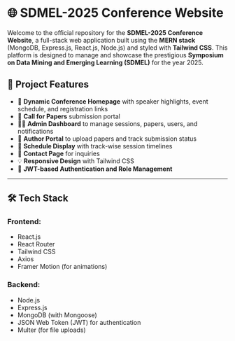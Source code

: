 # 🌐 SDMEL-2025 Conference Website

Welcome to the official repository for the **SDMEL-2025 Conference Website**, a full-stack web application built using the **MERN stack** (MongoDB, Express.js, React.js, Node.js) and styled with **Tailwind CSS**. This platform is designed to manage and showcase the prestigious **Symposium on Data Mining and Emerging Learning (SDMEL)** for the year 2025.

## 🚀 Project Features

- 🎯 **Dynamic Conference Homepage** with speaker highlights, event schedule, and registration links
- 📝 **Call for Papers** submission portal
- 👨‍🏫 **Admin Dashboard** to manage sessions, papers, users, and notifications
- 👥 **Author Portal** to upload papers and track submission status
- 📅 **Schedule Display** with track-wise session timelines
- 📧 **Contact Page** for inquiries
- 💡 **Responsive Design** with Tailwind CSS
- 🔐 **JWT-based Authentication and Role Management**

---

## 🛠️ Tech Stack

### Frontend:
- React.js
- React Router
- Tailwind CSS
- Axios
- Framer Motion (for animations)

### Backend:
- Node.js
- Express.js
- MongoDB (with Mongoose)
- JSON Web Token (JWT) for authentication
- Multer (for file uploads)
